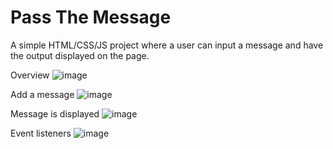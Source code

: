# Pass The Message
A simple HTML/CSS/JS project where a user can input a message and have the output displayed on the page.

Overview
![image](https://github.com/kylehraja/PassTheMessage/assets/140476247/ff6b51ab-2000-4b6d-9ba2-961ad343181c)

Add a message
![image](https://github.com/kylehraja/PassTheMessage/assets/140476247/54e16fe0-f05f-4434-b68f-879c61b2dc2e)

Message is displayed
![image](https://github.com/kylehraja/PassTheMessage/assets/140476247/5732a0c4-5c5f-47be-a7ef-1cb0af4c93a9)

Event listeners
![image](https://github.com/kylehraja/PassTheMessage/assets/140476247/c5348272-e387-4571-8ada-7abd082bbb51)
